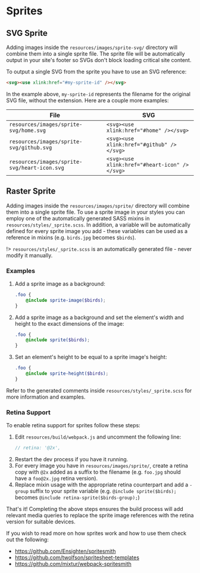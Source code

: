 # Sprites

## SVG Sprite

Adding images inside the `resources/images/sprite-svg/` directory will combine them into a single sprite file.
The sprite file will be automatically output in your site's footer so SVGs don't block loading critical site content.

To output a single SVG from the sprite you have to use an SVG reference:
```html
<svg><use xlink:href="#my-sprite-id" /></svg>
```

In the example above, `my-sprite-id` represents the filename for the original SVG file, without the extension. Here are a couple more examples:

| File | SVG |
| --- | --- |
| `resources/images/sprite-svg/home.svg` | `<svg><use xlink:href="#home" /></svg>` |
| `resources/images/sprite-svg/github.svg` | `<svg><use xlink:href="#github" /></svg>` |
| `resources/images/sprite-svg/heart-icon.svg` | `<svg><use xlink:href="#heart-icon" /></svg>` |

## Raster Sprite
Adding images inside the `resources/images/sprite/` directory will combine them into a single sprite file. To use a sprite image in your styles you can employ one of the automatically generated SASS mixins in `resources/styles/_sprite.scss`.
In addition, a variable will be automatically defined for every sprite image you add - these variables can be used as a reference in mixins (e.g. `birds.jpg` becomes `$birds`).

!> `resources/styles/_sprite.scss` is an automatically generated file - never modify it manually.

### Examples
1. Add a sprite image as a background:
    ```scss
    .foo {
        @include sprite-image($birds);
    }
    ```

2. Add a sprite image as a background and set the element's width and height to the exact dimensions of the image:
    ```scss
    .foo {
        @include sprite($birds);
    }
    ```

3. Set an element's height to be equal to a sprite image's height:
    ```scss
    .foo {
        @include sprite-height($birds);
    }
    ```

Refer to the generated comments inside `resources/styles/_sprite.scss` for more information and examples.

### Retina Support

To enable retina support for sprites follow these steps:

1. Edit `resources/build/webpack.js` and uncomment the following line:
    ```js
    // retina: '@2x',
    ```
2. Restart the dev process if you have it running.
3. For every image you have in `resources/images/sprite/`, create a retina copy with `@2x` added as a suffix to the filename (e.g. `foo.jpg` should have a `foo@2x.jpg` retina version).
4. Replace mixin usage with the appropriate retina counterpart and add a `-group` suffix to your sprite variable (e.g. `@include sprite($birds);` becomes `@include retina-sprite($birds-group);`)

That's it! Completing the above steps ensures the build process will add relevant media queries to replace the sprite image references with the retina version for suitable devices.

If you wish to read more on how sprites work and how to use them check out the following:
- https://github.com/Ensighten/spritesmith
- https://github.com/twolfson/spritesheet-templates
- https://github.com/mixtur/webpack-spritesmith
